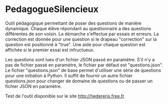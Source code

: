 # PedagogueSilencieux
Outil pédagogique permettant de poser des questions de manière dynamique. Chaque élève répondant au questionnaire a des questions différentes de son voisin. 
La démarche s'effectue par essais et erreurs. La correction est donnée pour une question si le drapeau "correction" sur la question est positionné à "true".
Une aide pour chaque question est affichée si le premier essai est infructueux.

Les questions sont lues d'un fichier JSON passé en paramètre. S'il n'y a pas de fichier passé en paramètre, le fichier par défaut est "questions.json". Le fichier "questions.json" de base permet d'utiliser une série de questions pour une initiation à Python. 
Il suffit de fournir un autre fichier questions.json pour changer de domaine de questions ou de passer un fichier JSON en paramètre.

Test de l'outil disponible sur le site http://hedererjs.free.fr
